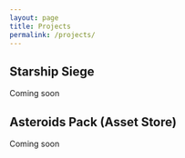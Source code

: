```yaml
---
layout: page
title: Projects
permalink: /projects/
---
```


## Starship Siege

Coming soon

## Asteroids Pack (Asset Store)

Coming soon